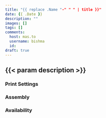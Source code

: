 ```yaml
---
title: "{{ replace .Name "-" " " | title }}"
date: {{ .Date }}
description: ""
images: []
tags: []
comments:
  host: mas.to
  username: bishma
  id: 
draft: true
---
```


## {{< param description >}}

### Print Settings

### Assembly

### Availability
